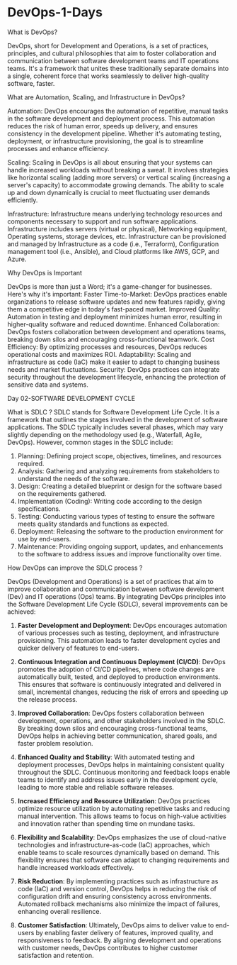 # DevOps-1-Days

What is DevOps?

DevOps, short for Development and Operations, is a set of practices, principles, and cultural philosophies that aim to foster collaboration and communication between software development teams and IT operations teams. It's a framework that unites these traditionally separate domains into a single, coherent force that works seamlessly to deliver high-quality software, faster.

What are Automation, Scaling, and Infrastructure in DevOps?

Automation: DevOps encourages the automation of repetitive, manual tasks in the software development and deployment process. This automation reduces the risk of human error, speeds up delivery, and ensures consistency in the development pipeline. Whether it's automating testing, deployment, or infrastructure provisioning, the goal is to streamline processes and enhance efficiency.

Scaling: Scaling in DevOps is all about ensuring that your systems can handle increased workloads without breaking a sweat. It involves strategies like horizontal scaling (adding more servers) or vertical scaling (increasing a server's capacity) to accommodate growing demands. The ability to scale up and down dynamically is crucial to meet fluctuating user demands efficiently.

Infrastructure: Infrastructure means underlying technology resources and components necessary to support and run software applications. Infrastructure includes servers (virtual or physical), Networking equipment, Operating systems, storage devices, etc. Infrastructure can be provisioned and managed by Infrastructure as a code (i.e., Terraform), Configuration management tool (i.e., Ansible), and Cloud platforms like AWS, GCP, and Azure.

Why DevOps is Important

DevOps is more than just a Word; it's a game-changer for businesses. Here's why it's important:
Faster Time-to-Market: DevOps practices enable organizations to release software updates and new features rapidly, giving them a competitive edge in today's fast-paced market.
Improved Quality: Automation in testing and deployment minimizes human error, resulting in higher-quality software and reduced downtime.
Enhanced Collaboration: DevOps fosters collaboration between development and operations teams, breaking down silos and encouraging cross-functional teamwork.
Cost Efficiency: By optimizing processes and resources, DevOps reduces operational costs and maximizes ROI.
Adaptability: Scaling and infrastructure as code (IaC) make it easier to adapt to changing business needs and market fluctuations.
Security: DevOps practices can integrate security throughout the development lifecycle, enhancing the protection of sensitive data and systems.

Day 02-SOFTWARE DEVELOPMENT CYCLE 

What is SDLC ?
SDLC stands for Software Development Life Cycle. It is a framework that outlines the stages involved in the development of software applications. The SDLC typically includes several phases, which may vary slightly depending on the methodology used (e.g., Waterfall, Agile, DevOps). However, common stages in the SDLC include:

1. Planning: Defining project scope, objectives, timelines, and resources required.
2. Analysis: Gathering and analyzing requirements from stakeholders to understand the needs of the software.
3. Design: Creating a detailed blueprint or design for the software based on the requirements gathered.
4. Implementation (Coding): Writing code according to the design specifications.
5. Testing: Conducting various types of testing to ensure the software meets quality standards and functions as expected.
6. Deployment: Releasing the software to the production environment for use by end-users.
7. Maintenance: Providing ongoing support, updates, and enhancements to the software to address issues and improve functionality over time.

How DevOps can improve the SDLC process ?

DevOps (Development and Operations) is a set of practices that aim to improve collaboration and communication between software development (Dev) and IT operations (Ops) teams. By integrating DevOps principles into the Software Development Life Cycle (SDLC), several improvements can be achieved:

1. **Faster Development and Deployment**: DevOps encourages automation of various processes such as testing, deployment, and infrastructure provisioning. This automation leads to faster development cycles and quicker delivery of features to end-users.

2. **Continuous Integration and Continuous Deployment (CI/CD)**: DevOps promotes the adoption of CI/CD pipelines, where code changes are automatically built, tested, and deployed to production environments. This ensures that software is continuously integrated and delivered in small, incremental changes, reducing the risk of errors and speeding up the release process.

3. **Improved Collaboration**: DevOps fosters collaboration between development, operations, and other stakeholders involved in the SDLC. By breaking down silos and encouraging cross-functional teams, DevOps helps in achieving better communication, shared goals, and faster problem resolution.

4. **Enhanced Quality and Stability**: With automated testing and deployment processes, DevOps helps in maintaining consistent quality throughout the SDLC. Continuous monitoring and feedback loops enable teams to identify and address issues early in the development cycle, leading to more stable and reliable software releases.

5. **Increased Efficiency and Resource Utilization**: DevOps practices optimize resource utilization by automating repetitive tasks and reducing manual intervention. This allows teams to focus on high-value activities and innovation rather than spending time on mundane tasks.

6. **Flexibility and Scalability**: DevOps emphasizes the use of cloud-native technologies and infrastructure-as-code (IaC) approaches, which enable teams to scale resources dynamically based on demand. This flexibility ensures that software can adapt to changing requirements and handle increased workloads effectively.

7. **Risk Reduction**: By implementing practices such as infrastructure as code (IaC) and version control, DevOps helps in reducing the risk of configuration drift and ensuring consistency across environments. Automated rollback mechanisms also minimize the impact of failures, enhancing overall resilience.

8. **Customer Satisfaction**: Ultimately, DevOps aims to deliver value to end-users by enabling faster delivery of features, improved quality, and responsiveness to feedback. By aligning development and operations with customer needs, DevOps contributes to higher customer satisfaction and retention.






